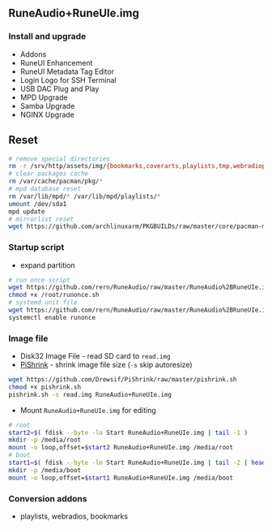 ## RuneAudio+RuneUIe.img

### Install and upgrade
- Addons
- RuneUI Enhancement
- RuneUI Metadata Tag Editor
- Login Logo for SSH Terminal
- USB DAC Plug and Play
- MPD Upgrade
- Samba Upgrade
- NGINX Upgrade

## Reset
```sh
# remove special directories
rm -r /srv/http/assets/img/{bookmarks,coverarts,playlists,tmp,webradiopl,webradios}
# clear packages cache
rm /var/cache/pacman/pkg/*
# mpd database reset
rm /var/lib/mpd/* /var/lib/mpd/playlists/*
umount /dev/sda1
mpd update
# mirrorlist reset
wget https://github.com/archlinuxarm/PKGBUILDs/raw/master/core/pacman-mirrorlist/mirrorlist -P /etc/pacman.d
```

### Startup script
- expand partition
```sh
# run once script
wget https://github.com/rern/RuneAudio/raw/master/RuneAudio%2BRuneUIe.img/systemd/runonce.sh -P /root
chmod +x /root/runonce.sh
# systemd unit file
wget https://github.com/rern/RuneAudio/raw/master/RuneAudio%2BRuneUIe.img/runonce.service -P /lib/systemd/system
systemctl enable runonce
```

### Image file
- Disk32 Image File - read SD card to `read.img`
- [PiShrink](https://github.com/Drewsif/PiShrink) - shrink image file size (`-s` skip autoresize)
```sh
wget https://github.com/Drewsif/PiShrink/raw/master/pishrink.sh
chmod +x pishrink.sh
pishrink.sh -s read.img RuneAudio+RuneUIe.img
```
- Mount `RuneAudio+RuneUIe.img` for editing
```sh
# root
start2=$( fdisk --byte -lo Start RuneAudio+RuneUIe.img | tail -1 )
mkdir -p /media/root
mount -o loop,offset=$start2 RuneAudio+RuneUIe.img /media/root
# boot
start1=$( fdisk --byte -lo Start RuneAudio+RuneUIe.img | tail -2 | head -1 )
mkdir -p /media/boot
mount -o loop,offset=$start1 RuneAudio+RuneUIe.img /media/boot
```

### Conversion addons
- playlists, webradios, bookmarks
  
